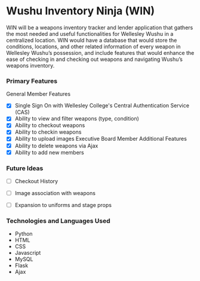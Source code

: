 # Wushu Inventory Ninja (WIN)
WIN will be a weapons inventory tracker and lender application that gathers the most needed and useful functionalities for Wellesley Wushu in a centralized location. WIN would have a database that would store the conditions, locations, and other related information of every weapon in Wellesley Wushu’s possession, and include features that would enhance the ease of checking in and checking out weapons and navigating Wushu’s weapons inventory.

### Primary Features
General Member Features
- [X] Single Sign On with Wellesley College's Central Authentication Service (CAS)
- [X] Ability to view and filter weapons (type, condition)
- [X] Ability to checkout weapons
- [X] Ability to checkin weapons
- [X] Ability to upload images
Executive Board Member Additional Features
- [X] Ability to delete weapons via Ajax
- [X] Ability to add new members

### Future Ideas
- [ ] Checkout History
- [ ] Image association with weapons
- [ ] Expansion to uniforms and stage props


### Technologies and Languages Used
- Python
- HTML
- CSS
- Javascript
- MySQL
- Flask
- Ajax
